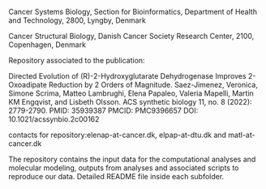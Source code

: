 Cancer Systems Biology, Section for Bioinformatics, Department of Health and Technology, 2800, Lyngby, Denmark

Cancer Structural Biology, Danish Cancer Society Research Center, 2100, Copenhagen, Denmark

Repository associated to the publication:


Directed Evolution of (R)-2-Hydroxyglutarate Dehydrogenase Improves 2-Oxoadipate Reduction by 2 Orders of Magnitude.
Saez-Jimenez, Veronica, Simone Scrima, Matteo Lambrughi, Elena Papaleo, Valeria Mapelli, Martin KM Engqvist, and Lisbeth Olsson. ACS synthetic biology 11, no. 8 (2022): 2779-2790. 
PMID: 35939387 PMCID: PMC9396657 DOI: 10.1021/acssynbio.2c00162



contacts for repository:elenap-at-cancer.dk, elpap-at-dtu.dk and matl-at-cancer.dk

The repository contains the input data for the computational analyses and molecular modeling, outputs from analyses and associated scripts to reproduce our data. 
Detailed README file inside each subfolder.
